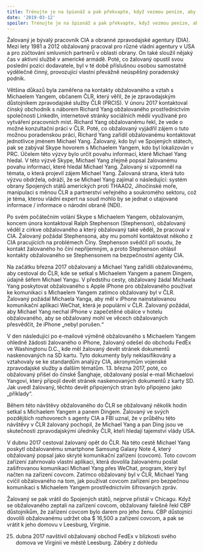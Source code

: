 ```yaml
---
title: Trénujte je na špionáž a pak překvapte, když vezmou peníze, aby vás mohli špehovat!
date: '2019-03-12'
spoiler: Trénujte je na špionáž a pak překvapte, když vezmou peníze, aby vás mohli špehovat!.
---
```


Žalovaný je bývalý pracovník CIA a obranné zpravodajské agentury (DIA). Mezi lety 1981 a 2012 obžalovaný pracoval pro různé vládní agentury v USA a pro zúčtování smluvních partnerů v oblasti obrany. On také sloužil nějaký čas v aktivní službě v americké armádě. Poté, co žalovaný opustil svou poslední pozici dodavatele, byl v té době příslušnou osobou samostatně výdělečně činný, provozující vlastní převážně neúspěšný poradenský podnik.

Většina důkazů byla zaměřena na kontakty obžalovaného a vztah s Michaelem Yangem, občanem ČLR, který věřil, že je zpravodajským důstojníkem zpravodajské služby ČLR (PRCIS). V únoru 2017 kontaktoval čínský obchodník s náborem Richard Yang obžalovaného prostřednictvím společnosti LinkedIn, internetové stránky sociálních médií využívané pro vytváření pracovních míst. Richard Yang obžalovanému řekl, že vede o možné konzultační práci v ČLR. Poté, co obžalovaný vyjádřil zájem o tuto možnou poradenskou práci, Richard Yang zařídil obžalovanému kontaktovat jednotlivce jménem Michael Yang. Žalovaný, kdo byl ve Spojených státech, pak se zabýval Skype hovorem s Michaelem Yangem, kdo byl lokalizován v PRC. Účelem této výzvy bylo určit povahu informací, které Michael Yang hledal. V této výzvě Skype, Michael Yang zřejmě popsal žalovanému povahu informací, které hledal Michael Yang. Žalovaný si vzpomněl na témata, o která projevil zájem Michael Yang. Žalovaná strana, která tuto výzvu obdržela, odráží, že se Michael Yang zajímal o následující: systém obrany Spojených států amerických proti THAAD2, Jihočínské moře, manipulaci s měnou ČLR a partnerství veřejného a soukromého sektoru, což je téma, kterou vládní expert na soud mohlo by se jednat o utajované informace / informace o národní obraně (NDI).

Po svém počátečním volání Skype s Michaelem Yangem, obžalovaným, koncem února kontaktoval Ralph Stephenson (Stephenson), obžalovaný věděl z církve obžalovaného a který obžalovaný také věděl, že pracoval v CIA. Žalovaný požádal Stephensona, aby mu pomohl kontaktovat někoho z CIA pracujících na problémech Číny. Stephenson svědčil při soudu, že kontakt žalovaného ho činí nepříjemným, a proto Stephenson ohlásil kontakty obžalovaného se Stephensonem na bezpečnostní agenty CIA.

Na začátku března 2017 obžalovaný a Michael Yang zařídili obžalovanému, aby cestoval do ČLR, kde se setkal s Michaelem Yangem a panem Dingem, údajně šéfem Michael Yangu. V předstihu cesty, obžalovaný žádal Michaela Yang poskytovat obžalovaného s Apple iPhone pro obžalovaného používat ke komunikaci s Michaelem Yangem zatímco obžalovaný byl v ČLR. Žalovaný požádal Michaela Yanga, aby měl v iPhone nainstalovanou komunikační aplikaci WeChat, která je populární v ČLR. Žalovaný požádal, aby Michael Yang nechal iPhone v zapečetěné obálce v hotelu obžalovaného, ​​aby se obžalovaný mohl ve věcech obžalovaných přesvědčit, že iPhone „nebyl porušen.“

V den následující po e-mailové výměně obžalovaného s Michaelem Yangem ohledně žádosti žalovaného o iPhone, žalovaný odešel do obchodu FedEx ve Washingtonu D.C., kde měl žalovaný devět stránek dokumentů naskenovaných na SD kartu. Tyto dokumenty byly neklasifikovány a vztahovaly se ke standardům analýzy CIA, akronymům vojenské zpravodajské služby a dalším tématům. 13. března 2017, poté, co obžalovaný přišel do čínské Šanghaje, obžalovaný poslal e-mail Michaelovi Yangovi, který připojil devět stránek naskenovaných dokumentů z karty SD. Jak uvedl žalovaný, těchto devět připojených stran bylo připojeno jako „příklady“.

Během této návštěvy obžalovaného do ČLR se obžalovaný několik hodin setkal s Michaelem Yangem a panem Dingem. Žalovaný ve svých pozdějších rozhovorech s agenty CIA a FBI uznal, že v průběhu této návštěvy v ČLR žalovaný pochopil, že Michael Yang a pan Ding jsou ve skutečnosti zpravodajskými úředníky ČLR, kteří hledají tajemství vlády USA.

V dubnu 2017 cestoval žalovaný opět do ČLR. Na této cestě Michael Yang poskytl obžalovanému smartphone Samsung Galaxy Note 4, který obžalovaný popsal jako skryté komunikační zařízení (covcom). Toto covcom zařízení zahrnovalo vlastní aplikaci, která dovolila žalovanému poslat zašifrovanou komunikaci Michael Yang přes WeChat, program, který byl načten na zařízení covcom. Zatímco obžalovaný byl v ČLR, Michael Yang cvičil obžalovaného na tom, jak používat covcom zařízení pro bezpečnou komunikaci s Michaelem Yangem prostřednictvím šifrovaných zpráv.

Žalovaný se pak vrátil do Spojených států, nejprve přistál v Chicagu. Když se obžalovaného zeptali na zařízení covcom, obžalovaný falešně řekl CBP důstojníkům, že zařízení covcom bylo darem pro jeho ženu. CBP důstojníci dovolili obžalovanému udržet oba $ 16,500 a zařízení covcom, a pak se vrátit k jeho domovu v Leesburg, Virginie.

25. dubna 2017 navštívil obžalovaný obchod FedEx v blízkosti svého domova ve Virginii ve městě Leesburg. Záběry z dohledu
